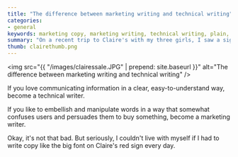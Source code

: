 ```yaml
---
title: "The difference between marketing writing and technical writing"
categories:
- general
keywords: marketing copy, marketing writing, technical writing, plain, concise, clear, plain language
summary: "On a recent trip to Claire's with my three girls, I saw a sign that captured the distinction between marketing writing and technical writing perfectly."
thumb: clairethumb.png
---
```


<img src="{{ "/images/clairessale.JPG" | prepend: site.baseurl }}" alt="The difference between marketing writing and technical writing" />

If you love communicating information in a clear, easy-to-understand way, become a technical writer.

If you like to embellish and manipulate words in a way that somewhat confuses users and persuades them to buy something, become a marketing writer.

Okay, it's not that bad. But seriously, I couldn't live with myself if I had to write copy like the big font on Claire's red sign every day.
